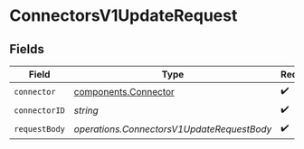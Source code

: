 # ConnectorsV1UpdateRequest


## Fields

| Field                                                        | Type                                                         | Required                                                     | Description                                                  |
| ------------------------------------------------------------ | ------------------------------------------------------------ | ------------------------------------------------------------ | ------------------------------------------------------------ |
| `connector`                                                  | [components.Connector](../../models/components/connector.md) | :heavy_check_mark:                                           | N/A                                                          |
| `connectorID`                                                | *string*                                                     | :heavy_check_mark:                                           | N/A                                                          |
| `requestBody`                                                | *operations.ConnectorsV1UpdateRequestBody*                   | :heavy_check_mark:                                           | N/A                                                          |